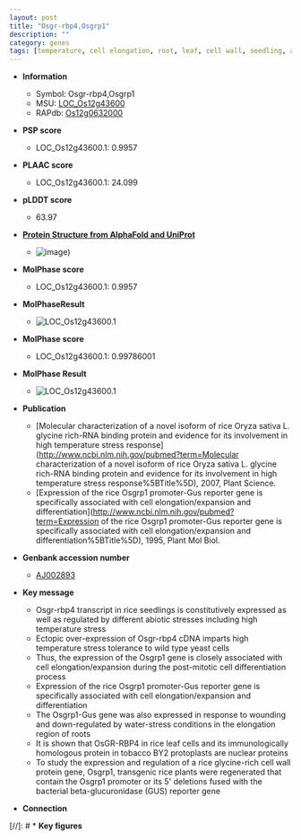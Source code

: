 ```yaml
---
layout: post
title: "Osgr-rbp4,Osgrp1"
description: ""
category: genes
tags: [temperature, cell elongation, root, leaf, cell wall, seedling, abiotic stress]
---
```


* **Information**  
    + Symbol: Osgr-rbp4,Osgrp1  
    + MSU: [LOC_Os12g43600](http://rice.plantbiology.msu.edu/cgi-bin/ORF_infopage.cgi?orf=LOC_Os12g43600)  
    + RAPdb: [Os12g0632000](http://rapdb.dna.affrc.go.jp/viewer/gbrowse_details/irgsp1?name=Os12g0632000)  

* **PSP score**  
    + LOC_Os12g43600.1: 0.9957 

* **PLAAC score**  
    + LOC_Os12g43600.1: 24.099 

* **pLDDT score**
    + 63.97

* **[Protein Structure from AlphaFold and UniProt](https://www.uniprot.org/uniprotkb/Q2QLR2/entry#structure)**
    + ![image](https://ricepsp.github.io/images/Q2/AF-Q2QLR2-F1.png))

* **MolPhase score**
    + LOC_Os12g43600.1: 0.9957

* **MolPhaseResult**
    + ![LOC_Os12g43600.1](https://ricepsp.github.io/pictures/LOC_Os12g/LOC_Os12g43600.1.png)

* **MolPhase score**
    + LOC_Os12g43600.1: 0.99786001

* **MolPhase Result**
    + ![LOC_Os12g43600.1](https://304243504.github.io/Pictures/LOC_Os12g/LOC_Os12g43600.1.png)

* **Publication**  
    + [Molecular characterization of a novel isoform of rice Oryza sativa L. glycine rich-RNA binding protein and evidence for its involvement in high temperature stress response](http://www.ncbi.nlm.nih.gov/pubmed?term=Molecular characterization of a novel isoform of rice Oryza sativa L. glycine rich-RNA binding protein and evidence for its involvement in high temperature stress response%5BTitle%5D), 2007, Plant Science.
    + [Expression of the rice Osgrp1 promoter-Gus reporter gene is specifically associated with cell elongation/expansion and differentiation](http://www.ncbi.nlm.nih.gov/pubmed?term=Expression of the rice Osgrp1 promoter-Gus reporter gene is specifically associated with cell elongation/expansion and differentiation%5BTitle%5D), 1995, Plant Mol Biol.

* **Genbank accession number**  
    + [AJ002893](http://www.ncbi.nlm.nih.gov/nuccore/AJ002893)

* **Key message**  
    + Osgr-rbp4 transcript in rice seedlings is constitutively expressed as well as regulated by different abiotic stresses including high temperature stress
    + Ectopic over-expression of Osgr-rbp4 cDNA imparts high temperature stress tolerance to wild type yeast cells
    + Thus, the expression of the Osgrp1 gene is closely associated with cell elongation/expansion during the post-mitotic cell differentiation process
    + Expression of the rice Osgrp1 promoter-Gus reporter gene is specifically associated with cell elongation/expansion and differentiation
    + The Osgrp1-Gus gene was also expressed in response to wounding and down-regulated by water-stress conditions in the elongation region of roots
    + It is shown that OsGR-RBP4 in rice leaf cells and its immunologically homologous protein in tobacco BY2 protoplasts are nuclear proteins
    + To study the expression and regulation of a rice glycine-rich cell wall protein gene, Osgrp1, transgenic rice plants were regenerated that contain the Osgrp1 promoter or its 5' deletions fused with the bacterial beta-glucuronidase (GUS) reporter gene

* **Connection**  

[//]: # * **Key figures**  


